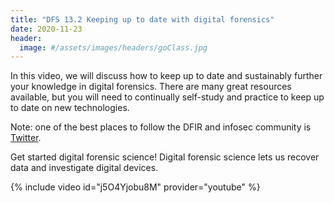 ```yaml
---
title: "DFS 13.2 Keeping up to date with digital forensics"
date: 2020-11-23
header:
  image: #/assets/images/headers/goClass.jpg
---
```


In this video, we will discuss how to keep up to date and sustainably further your knowledge in digital forensics. There are many great resources available, but you will need to continually self-study and practice to keep up to date on new technologies.

Note: one of the best places to follow the DFIR and infosec community is [Twitter](https://twitter.com/search?q=%23DFIR).

Get started digital forensic science! Digital forensic science lets us recover data and investigate digital devices.

{% include video id="j5O4Yjobu8M" provider="youtube" %}